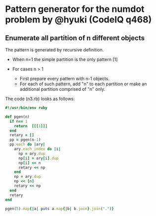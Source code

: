 # Pattern generator for the numdot problem by @hyuki (CodeIQ q468)

## Enumerate all partition of n different objects

The pattern is generated by recursive definition.

* When n=1 the simple partition is the only pattern [1]

* For cases n > 1
    * First prepare every pattern with n-1 objects.
    * For each of such pattern, add "n" to each partition or make an additional partition
comprised of "n" only.

The code (n3.rb) looks as follows:
```ruby
#!/usr/bin/env ruby

def pgen(n)
  if n== 1
    return  [[[1]]]
  end
  retary = []
  pp = pgen(n-1)
  pp.each do |ary|
    ary.each_index do |i|
      np = ary.dup
      np[i] = ary[i].dup
      np[i] << n
      retary << np
    end
    np = ary.dup
    np << [n]
    retary << np
  end
  retary
end

pgen(5).map{|a| puts a.map{|b| b.join}.join(".")}
```

